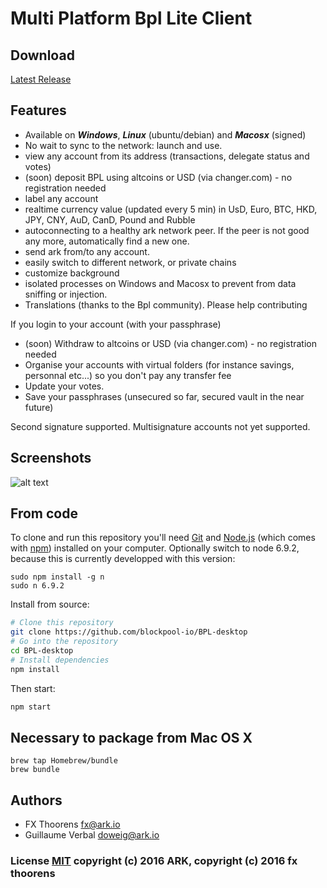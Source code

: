 # Multi Platform Bpl Lite Client

## Download
[Latest Release](https://github.com/blockpool-io/BPL-desktop)

## Features
* Available on ***Windows***, ***Linux*** (ubuntu/debian) and ***Macosx*** (signed)
* No wait to sync to the network: launch and use.
* view any account from its address (transactions, delegate status and votes)
* (soon) deposit BPL using altcoins or USD (via changer.com) - no registration needed
* label any account
* realtime currency value (updated every 5 min) in UsD, Euro, BTC, HKD, JPY, CNY, AuD, CanD, Pound and Rubble
* autoconnecting to a healthy ark network peer. If the peer is not good any more, automatically find a new one.
* send ark from/to any account.
* easily switch to different network, or private chains
* customize background
* isolated processes on Windows and Macosx to prevent from data sniffing or injection.
* Translations (thanks to the Bpl community). Please help contributing

If you login to your account (with your passphrase)
* (soon) Withdraw to altcoins or USD (via changer.com) - no registration needed
* Organise your accounts with virtual folders (for instance savings, personnal etc...) so you don't pay any transfer fee
* Update your votes.
* Save your passphrases (unsecured so far, secured vault in the near future)

Second signature supported. Multisignature accounts not yet supported.

## Screenshots
![alt text](https://s21.postimg.org/oepmffjqf/BPL-_Desktop.png)

## From code

To clone and run this repository you'll need [Git](https://git-scm.com) and [Node.js](https://nodejs.org/en/download/) (which comes with [npm](http://npmjs.com)) installed on your computer. Optionally switch to node 6.9.2, because this is currently developped with this version:
```
sudo npm install -g n
sudo n 6.9.2
```

Install from source:
```bash
# Clone this repository
git clone https://github.com/blockpool-io/BPL-desktop
# Go into the repository
cd BPL-desktop
# Install dependencies 
npm install
```

Then start:
```bash
npm start
```

## Necessary to package from Mac OS X

```
brew tap Homebrew/bundle
brew bundle
```

## Authors
- FX Thoorens <fx@ark.io>
- Guillaume Verbal <doweig@ark.io>

### License [MIT](LICENSE.md) copyright (c) 2016 ARK, copyright (c) 2016 fx thoorens
